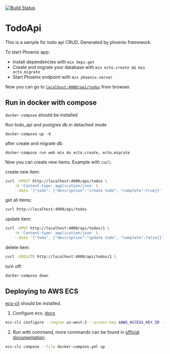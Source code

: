 [![Build Status](https://travis-ci.org/hcoa/todo-api-phoenix.svg?branch=master)](https://travis-ci.org/hcoa/todo-api-phoenix)

# TodoApi
This is a sample for todo api CRUD. Generated by phoenix framework. 

To start Phoenix app:

  * Install dependencies with `mix deps.get`
  * Create and migrate your database with `mix ecto.create && mix ecto.migrate`
  * Start Phoenix endpoint with `mix phoenix.server`

Now you can go to [`localhost:4000/api/todos`](http://localhost:4000/api/todos) from browser.

## Run in docker with compose

`docker-compose` should be installed

Run todo_api and postgres db in detached mode 
```
docker-compose up -d
```

after create and migrate db
```
docker-compose run web mix do ecto.create, ecto.migrate
```

Now you can create new items. Example with `curl`:

create new item:
```bash
curl -XPOST http://localhost:4000/api/todos \
    -H 'Content-type: application/json' \
    --data '{"todo": {"description":"create todo", "complete":true}}'
```

get all items: 
```bash
curl http://localhost:4000/api/todos
```

update item:
```bash
curl -XPUT http://localhost:4000/api/todos/1 \
    -H 'Content-type: application/json' \
    --data '{"todo", {"description":"update todo", "complete":false}}'
```

delete item:
```bash
curl -XDELETE http://localhost:4000/api/todos/1 \
```


turn off:
```bash
docker-compose down
```

## Deploying to AWS ECS

[ecs-cli](http://docs.aws.amazon.com/AmazonECS/latest/developerguide/ECS_CLI_installation.html) should be installed.

1. Configure ecs.
   [docs](http://docs.aws.amazon.com/AmazonECS/latest/developerguide/ECS_CLI_Configuration.html)
```bash
ecs-cli configure --region us-west-2 --access-key $AWS_ACCESS_KEY_ID --secret-key $AWS_SECRET_ACCESS_KEY --cluster ecs-cli-demo
```
2. Run with command, more commands can be found in [official
   documentation](http://docs.aws.amazon.com/AmazonECS/latest/developerguide/ECS_CLI_tutorial.html):
```bash
ecs-cli compose --file docker-compose.yml up
```

